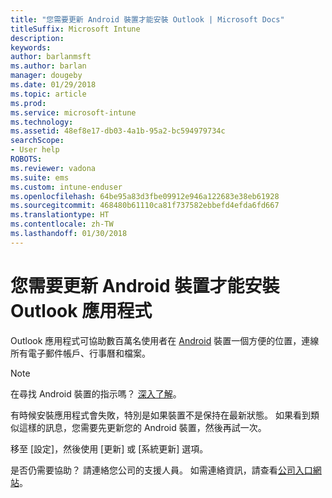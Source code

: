 ```yaml
---
title: "您需要更新 Android 裝置才能安裝 Outlook | Microsoft Docs"
titleSuffix: Microsoft Intune
description: 
keywords: 
author: barlanmsft
ms.author: barlan
manager: dougeby
ms.date: 01/29/2018
ms.topic: article
ms.prod: 
ms.service: microsoft-intune
ms.technology: 
ms.assetid: 48ef8e17-db03-4a1b-95a2-bc594979734c
searchScope:
- User help
ROBOTS: 
ms.reviewer: vadona
ms.suite: ems
ms.custom: intune-enduser
ms.openlocfilehash: 64be95a83d3fbe09912e946a122683e38eb61928
ms.sourcegitcommit: 468480b61110ca81f737582ebbefd4efda6fd667
ms.translationtype: HT
ms.contentlocale: zh-TW
ms.lasthandoff: 01/30/2018
---
```

# <a name="you-need-to-update-your-android-device-to-install-the-outlook-app"></a>您需要更新 Android 裝置才能安裝 Outlook 應用程式

Outlook 應用程式可協助數百萬名使用者在 [Android](https://play.google.com/store/apps/details?id=com.microsoft.office.outlook) 裝置一個方便的位置，連線所有電子郵件帳戶、行事曆和檔案。

>[!NOTE]
> 在尋找 Android 裝置的指示嗎？ [深入了解](update-device-outlook-ios.md)。

有時候安裝應用程式會失敗，特別是如果裝置不是保持在最新狀態。 如果看到類似這樣的訊息，您需要先更新您的 Android 裝置，然後再試一次。

移至 [設定]，然後使用 [更新] 或 [系統更新] 選項。

是否仍需要協助？ 請連絡您公司的支援人員。 如需連絡資訊，請查看[公司入口網站](https://portal.manage.microsoft.com#HelpDeskDialog)。
